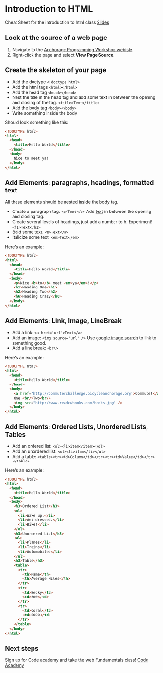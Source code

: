 Introduction to HTML
=============

Cheat Sheet for the introduction to html class 
[Slides](https://docs.google.com/presentation/d/1IK-WMTb8YtQ14UJp652GOpRply1mggIqqdUI-ggYB-Q/edit?usp=sharing)

## Look at the source of a web page
1. Navigate to the [Anchorage Programming Workshop webiste](http://anchorageprogramming.org).
1. Right-click the page and select **View Page Source**.   

## Create the skeleton of your page
* Add the doctype `<!doctype html>`
* Add the html tags `<html></html>`
* Add the head tag `<head></head>`
* Nest the title in the head tag and add some text in between the opening and closing of the tag. `<title>Text</title>`
* Add the body tag `<body></body>`
* Write something inside the body
 
Should look something like this:
```html
<!DOCTYPE html> 
<html> 
  <head>
    <title>Hello World</title>
  </head>
  <body>
    Nice to meet ya!
  </body>
</html>
```

## Add Elements: paragraphs, headings, formatted text
All these elements should be nested inside the body tag.
* Create a paragraph tag. `<p>Text</p>` Add [text](https://www.google.com/search?q=ipsum&oq=ipsum) in between the opening and closing tag.
* Create several levels of headings, just add a number to h. Experiment! `<h1>Text</h1>`
* Bold some text. `<b>Text</b>`
* Italicize some text. `<em>Text</em>`

Here's an example:
```html
<!DOCTYPE html> 
<html> 
  <head>
    <title>Hello World</title>
  </head>
  <body>
    <p>Nice <b>to</b> meet <em>ya</em>!</p>
    <h1>Heading One</h1>
    <h2>Heading Two</h2>
    <h6>Heading Crazy</h6>
  </body>
</html>
```

## Add Elements: Link, Image, LineBreak
* Add a link: `<a href='url'>Text</a>`
* Add an image: `<img source='url' />` Use [google image search](http://images.google.com) to link to something good.
* Add a line break: `<br\>`

Here's an example:
```html
<!DOCTYPE html> 
<html> 
  <head>
    <title>Hello World</title>
  </head>
  <body>    
    <a href='http://commuterchallenge.bicycleanchorage.org'>Commute!</a>
    One <br/>Two<br/>
    <img src="http://www.readcwbooks.com/books.jpg" />
  </body>
</html>
```

## Add Elements: Ordered Lists, Unordered Lists, Tables
* Add an ordered list: `<ol><li>item</item></ol>`
* Add an unordered list: `<ul><li>item</li></ul>`
* Add a table: `<table><tr><td>Column</td></tr><tr><td>Value</td></tr></table>`

Here's an example:
```html
<!DOCTYPE html> 
<html> 
  <head>
    <title>Hello World</title>
  </head>
  <body>
    <h3>Ordered List</h3>
    <ol>
      <li>Wake up.</li>
      <li>Get dressed.</li>
      <li>Bike!</li>
    </ol>
    <h3>Unordered List</h3>
    <ul>
      <li>Planes</li>
      <li>Trains</li>
      <li>Automobiles</li>
    </ul>
    <h3>Table</h3>
    <table>
      <tr>
        <th>Name</th>
        <th>Average Miles</th>
      </tr>
      <tr>
        <td>Becky</td>
        <td>500</td>
      </tr>
      <tr>
        <td>Coral</td>
        <td>5000</td>
      </tr>
    </table>
  </body>
</html>
```
## Next steps
Sign up for Code academy and take the web Fundamentals class! 
[Code Academy](http://www.codecademy.com/tracks/web)
